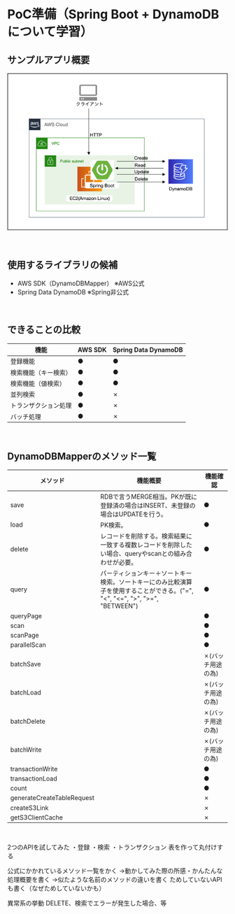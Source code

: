 # PoC準備（Spring Boot + DynamoDBについて学習）

## サンプルアプリ概要
![アプリ構成図](./awsDesign.png) 

<br/>

## 使用するライブラリの候補
- AWS SDK（DynamoDBMapper） ※AWS公式
- Spring Data DynamoDB ※Spring非公式

<br/>

## できることの比較
| 機能         | AWS SDK | Spring Data DynamoDB |
| ---------- | ------- | -------------------- |
| 登録機能       | ●       | ●                    |
| 検索機能（キー検索） | ●       | ●                    |
| 検索機能（値検索）  | ●       | ●                    |
| 並列検索       | ●       | ✗                    |
| トランザクション処理 | ●       | ✗                    |
|      バッチ処理      | ●        |  ✗                    |

<br/>

## DynamoDBMapperのメソッド一覧
| メソッド                       | 機能概要                                                                              | 機能確認 |
| -------------------------- | --------------------------------------------------------------------------------- | ---- |
| save                       | RDBで言うMERGE相当。PKが既に登録済の場合はINSERT、未登録の場合はUPDATEを行う。                                | ●    |
| load                       | PK検索。                                                                             | ●    |
| delete                     | レコードを削除する。検索結果に一致する複数レコードを削除したい場合、queryやscanとの組み合わせが必要。                           | ●    |
| query                      | パーティションキー＋ソートキー検索。ソートキーにのみ比較演算子を使用することができる。("=", "<", "<=", ">", ">=", "BETWEEN") | ●    |
| queryPage                  |                                                                                   | ●    |
| scan                       |                                                                                   | ●    |
| scanPage                   |                                                                                   | ●    |
| parallelScan               |                                                                                   | ●    |
| batchSave                  |                                                                                   | ✗(バッチ用途の為)   |
| batchLoad                  |                                                                                   | ✗(バッチ用途の為)   |
| batchDelete                |                                                                                   | ✗(バッチ用途の為)  |
| batchWrite                 |                                                                                   | ✗(バッチ用途の為) |
| transactionWrite           |                                                                                   | ●    |
| transactionLoad            |                                                                                   | ●    |
| count                      |                                                                                   | ●    |
| generateCreateTableRequest |                                                                                   | ✗    |
| createS3Link               |                                                                                   | ✗    |
| getS3ClientCache           |                                                                                   | ✗    |

<br/>




2つのAPIを試してみた
・登録
・検索
・トランザクション
表を作って丸付けする

公式にかかれているメソッド一覧をかく
→動かしてみた際の所感・かんたんな処理概要を書く
→似たような名前のメソッドの違いを書く
ためしていないAPIも書く（なぜためしていないかも）

異常系の挙動
DELETE、検索でエラーが発生した場合、等






